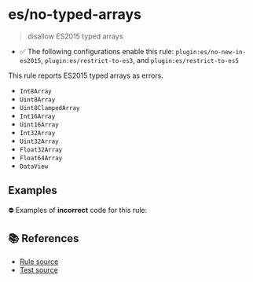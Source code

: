 # es/no-typed-arrays
> disallow ES2015 typed arrays

- ✅ The following configurations enable this rule: `plugin:es/no-new-in-es2015`, `plugin:es/restrict-to-es3`, and `plugin:es/restrict-to-es5`

This rule reports ES2015 typed arrays as errors.

- `Int8Array`
- `Uint8Array`
- `Uint8ClampedArray`
- `Int16Array`
- `Uint16Array`
- `Int32Array`
- `Uint32Array`
- `Float32Array`
- `Float64Array`
- `DataView`

## Examples

⛔ Examples of **incorrect** code for this rule:

<eslint-playground type="bad" code="/*eslint es/no-typed-arrays: error */
let numbers = new Int32Array(10)
" />

## 📚 References

- [Rule source](https://github.com/mysticatea/eslint-plugin-es/blob/v3.0.1/lib/rules/no-typed-arrays.js)
- [Test source](https://github.com/mysticatea/eslint-plugin-es/blob/v3.0.1/tests/lib/rules/no-typed-arrays.js)
